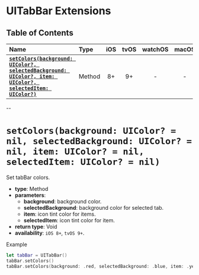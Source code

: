 # UITabBar Extensions

## Table of Contents

| Name | Type | iOS | tvOS | watchOS | macOS |
|:--- | :--- | :---: | :---: | :---: | :---: |
| [**`setColors(background: UIColor?, selectedBackground: UIColor?, item: UIColor?, selectedItem: UIColor?)`**](#setcolorsbackground-uicolor--nil-selectedbackground-uicolor--nil-item-uicolor--nil-selecteditem-uicolor--nil) | Method | 8+ | 9+ | - | - |

--

# `setColors(background: UIColor? = nil, selectedBackground: UIColor? = nil, item: UIColor? = nil, selectedItem: UIColor? = nil)`
Set tabBar colors.

- **type**: Method
- **parameters**:
    - **background**: background color.
    - **selectedBackground**: background color for selected tab.
    - **item**: icon tint color for items.
    - **selectedItem**: icon tint color for item.
- **return type**: Void
- **availability**: `iOS 8+`, `tvOS 9+`.

Example

```swift
let tabBar = UITabBar()
tabBar.setColors()
tabBar.setColors(background: .red, selectedBackground: .blue, item: .yellow, selectedItem: .green)
```
